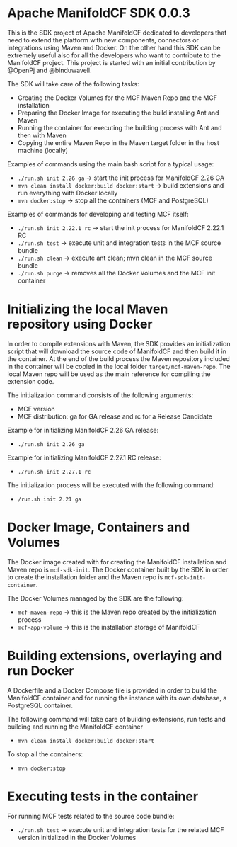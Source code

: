 # Apache ManifoldCF SDK 0.0.3
This is the SDK project of Apache ManifoldCF dedicated to developers that need to extend the platform with new components, connectors or integrations using Maven and Docker. On the other hand this SDK can be extremely useful also for all the developers who want to contribute to the ManifoldCF project.
This project is started with an initial contribution by @OpenPj and @binduwavell.

The SDK will take care of the following tasks:
* Creating the Docker Volumes for the MCF Maven Repo and the MCF installation
* Preparing the Docker Image for executing the build installing Ant and Maven
* Running the container for executing the building process with Ant and then with Maven
* Copying the entire Maven Repo in the Maven target folder in the host machine (locally)

Examples of commands using the main bash script for a typical usage:
* `./run.sh init 2.26 ga` -> start the init process for ManifoldCF 2.26 GA
* `mvn clean install docker:build docker:start` -> build extensions and run everything with Docker locally
* `mvn docker:stop` -> stop all the containers (MCF and PostgreSQL)

Examples of commands for developing and testing MCF itself:
* `./run.sh init 2.22.1 rc` -> start the init process for ManifoldCF 2.22.1 RC
* `./run.sh test` -> execute unit and integration tests in the MCF source bundle
* `./run.sh clean` -> execute ant clean; mvn clean in the MCF source bundle
* `./run.sh purge` -> removes all the Docker Volumes and the MCF init container

# Initializing the local Maven repository using Docker
In order to compile extensions with Maven, the SDK provides an initialization script that will download the source code of ManifoldCF and then build it in the container. At the end of the build process the Maven repository included in the container will be copied in the local folder `target/mcf-maven-repo`. The local Maven repo will be used as the main reference for compiling the extension code.

The initialization command consists of the following arguments:
* MCF version
* MCF distribution: ga for GA release and rc for a Release Candidate

Example for initializing ManifoldCF 2.26 GA release:
* `./run.sh init 2.26 ga`

Example for initializing ManifoldCF 2.27.1 RC release:
* `./run.sh init 2.27.1 rc`

The initialization process will be executed with the following command:
* `/run.sh init 2.21 ga`

# Docker Image, Containers and Volumes
The Docker image created with for creating the ManifoldCF installation and Maven repo is `mcf-sdk-init`.
The Docker container built by the SDK in order to create the installation folder and the Maven repo is `mcf-sdk-init-container`.

The Docker Volumes managed by the SDK are the following:
* `mcf-maven-repo` -> this is the Maven repo created by the initialization process
* `mcf-app-volume` -> this is the installation storage of ManifoldCF


# Building extensions, overlaying and run Docker
A Dockerfile and a Docker Compose file is provided in order to build the ManifoldCF container and for running the instance with its own database, a PostgreSQL container.

The following command will take care of building extensions, run tests and building and running the ManifoldCF container
* `mvn clean install docker:build docker:start`

To stop all the containers:
* `mvn docker:stop`

# Executing tests in the container
For running MCF tests related to the source code bundle:
* `./run.sh test` -> execute unit and integration tests for the related MCF version initialized in the Docker Volumes

